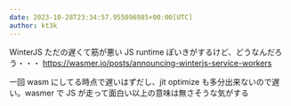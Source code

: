 ```yaml
---
date: 2023-10-28T23:34:57.955096985+00:00[UTC]
author: kt3k
---
```

WinterJS ただの遅くて筋が悪い JS runtime ぽいきがするけど、どうなんだろう・・・ https://wasmer.io/posts/announcing-winterjs-service-workers

一回 wasm にしてる時点で遅いはずだし、jit optimize も多分出来ないので遅い。wasmer で JS が走って面白い以上の意味は無さそうな気がする
